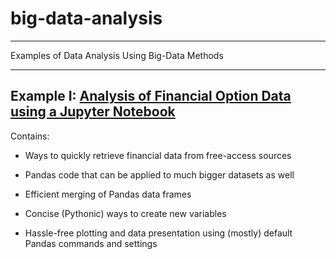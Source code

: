 # big-data-analysis

---

Examples of Data Analysis Using Big-Data Methods

---

## Example I: [Analysis of Financial Option Data using a Jupyter Notebook](Call_Put_Options.ipynb)

Contains:

- Ways to quickly retrieve financial data from free-access sources

- Pandas code that can be applied to much bigger datasets as well

- Efficient merging of Pandas data frames

- Concise (Pythonic) ways to create new variables

- Hassle-free plotting and data presentation using (mostly) default Pandas commands and settings
